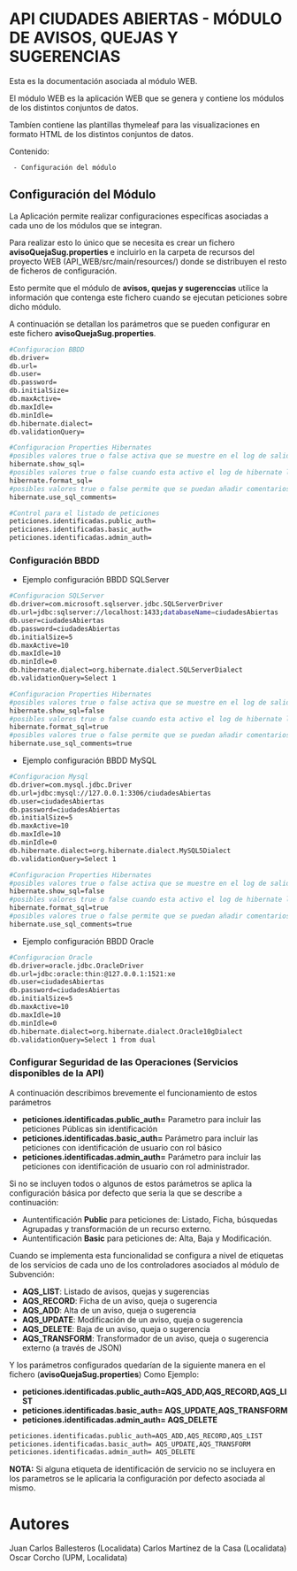 
# API CIUDADES ABIERTAS - MÓDULO DE AVISOS, QUEJAS Y SUGERENCIAS

Esta es la documentación asociada al módulo WEB.

El módulo WEB es la aplicación WEB que se genera y contiene los módulos de los distintos conjuntos de datos. 

Tambíen contiene las plantillas thymeleaf para las visualizaciones en formato HTML de los distintos conjuntos de datos. 

Contenido:
   
     - Configuración del módulo 



## Configuración del Módulo

La Aplicación permite realizar configuraciones específicas asociadas a cada uno de los módulos que se integran.

Para realizar esto lo único que se necesita es crear un fichero **avisoQuejaSug.properties** e incluirlo en la carpeta de recursos del proyecto WEB (API_WEB/src/main/resources/) donde se distribuyen el resto de ficheros de configuración.

Esto permite que el módulo de **avisos, quejas y sugerenccias** utilice la información que contenga este fichero cuando se ejecutan peticiones sobre dicho módulo.

A continuación se detallan los parámetros que se pueden configurar en este fichero **avisoQuejaSug.properties**.


```sh
#Configuracion BBDD
db.driver=
db.url=
db.user=
db.password=
db.initialSize=
db.maxActive=
db.maxIdle=
db.minIdle=
db.hibernate.dialect=
db.validationQuery=

#Configuracion Properties Hibernates
#posibles valores true o false activa que se muestre en el log de salida todas las sentencias de hibernate que se ejecutan en la aplicación.
hibernate.show_sql=
#posibles valores true o false cuando esta activo el log de hibernate las sentencias de SQL se les da formato para que puedan verse en mas de una unica linea de log.
hibernate.format_sql=
#posibles valores true o false permite que se puedan añadir comentarios a las sentencias de SQL mediante programación
hibernate.use_sql_comments=

#Control para el listado de peticiones 
peticiones.identificadas.public_auth=
peticiones.identificadas.basic_auth=
peticiones.identificadas.admin_auth= 

```

### Configuración BBDD

- Ejemplo configuración BBDD SQLServer

```sh
#Configuracion SQLServer
db.driver=com.microsoft.sqlserver.jdbc.SQLServerDriver
db.url=jdbc:sqlserver://localhost:1433;databaseName=ciudadesAbiertas
db.user=ciudadesAbiertas
db.password=ciudadesAbiertas
db.initialSize=5
db.maxActive=10
db.maxIdle=10
db.minIdle=0
db.hibernate.dialect=org.hibernate.dialect.SQLServerDialect
db.validationQuery=Select 1

#Configuracion Properties Hibernates
#posibles valores true o false activa que se muestre en el log de salida todas las sentencias de hibernate que se ejecutan en la aplicación.
hibernate.show_sql=false
#posibles valores true o false cuando esta activo el log de hibernate las sentencias de SQL se les da formato para que puedan verse en mas de una unica linea de log.
hibernate.format_sql=true
#posibles valores true o false permite que se puedan añadir comentarios a las sentencias de SQL mediante programación
hibernate.use_sql_comments=true
```


- Ejemplo configuración BBDD MySQL

```sh
#Configuracion Mysql
db.driver=com.mysql.jdbc.Driver
db.url=jdbc:mysql://127.0.0.1:3306/ciudadesAbiertas
db.user=ciudadesAbiertas
db.password=ciudadesAbiertas
db.initialSize=5
db.maxActive=10
db.maxIdle=10
db.minIdle=0
db.hibernate.dialect=org.hibernate.dialect.MySQL5Dialect
db.validationQuery=Select 1

#Configuracion Properties Hibernates
#posibles valores true o false activa que se muestre en el log de salida todas las sentencias de hibernate que se ejecutan en la aplicación.
hibernate.show_sql=false
#posibles valores true o false cuando esta activo el log de hibernate las sentencias de SQL se les da formato para que puedan verse en mas de una unica linea de log.
hibernate.format_sql=true
#posibles valores true o false permite que se puedan añadir comentarios a las sentencias de SQL mediante programación
hibernate.use_sql_comments=true
```


- Ejemplo configuración BBDD Oracle

```sh
#Configuracion Oracle
db.driver=oracle.jdbc.OracleDriver
db.url=jdbc:oracle:thin:@127.0.0.1:1521:xe
db.user=ciudadesAbiertas
db.password=ciudadesAbiertas
db.initialSize=5
db.maxActive=10
db.maxIdle=10
db.minIdle=0
db.hibernate.dialect=org.hibernate.dialect.Oracle10gDialect
db.validationQuery=Select 1 from dual
```


### Configurar Seguridad de las Operaciones (Servicios disponibles de la API)
A continuación describimos brevemente el funcionamiento de estos parámetros
- **peticiones.identificadas.public_auth=**  Parametro para incluir las peticiones Públicas sin identificación
- **peticiones.identificadas.basic_auth=** Parámetro para incluir las peticiones con identificación de usuario con rol básico
- **peticiones.identificadas.admin_auth=**
Parámetro para incluir las peticiones con identificación de usuario con rol administrador. 

Si no se incluyen todos o algunos de estos parámetros se aplica la configuración básica por defecto que seria la que se describe a continuación:
- Auntentificación **Public** para peticiones de: Listado, Ficha, búsquedas Agrupadas y transformación de un recurso externo.
- Auntentificación **Basic** para peticiones de: Alta, Baja y Modificación.

Cuando se implementa esta funcionalidad se configura a nivel de etiquetas de los servicios de cada uno de los controladores asociados al módulo de Subvención:
- **AQS_LIST**: Listado de avisos, quejas y sugerencias
- **AQS_RECORD**: Ficha de un aviso, queja o sugerencia
- **AQS_ADD**:  Alta de un aviso, queja o sugerencia
- **AQS_UPDATE**: Modificación de un aviso, queja o sugerencia
- **AQS_DELETE**: Baja de un aviso, queja o sugerencia
- **AQS_TRANSFORM**: Transformador de un aviso, queja o sugerencia externo (a través de JSON)

Y los parámetros configurados quedarían de la siguiente manera en el fichero (**avisoQuejaSug.properties**) Como Ejemplo:
- **peticiones.identificadas.public_auth=AQS_ADD,AQS_RECORD,AQS_LIST**
- **peticiones.identificadas.basic_auth= AQS_UPDATE,AQS_TRANSFORM**
- **peticiones.identificadas.admin_auth= AQS_DELETE**


```sh
peticiones.identificadas.public_auth=AQS_ADD,AQS_RECORD,AQS_LIST
peticiones.identificadas.basic_auth= AQS_UPDATE,AQS_TRANSFORM
peticiones.identificadas.admin_auth= AQS_DELETE
```

**NOTA:** Si alguna etiqueta de identificación de servicio no se incluyera en los parametros se le aplicaria la configuración por defecto asociada al mismo.


# Autores
Juan Carlos Ballesteros (Localidata)
Carlos Martínez de la Casa (Localidata)
Oscar Corcho (UPM, Localidata)
